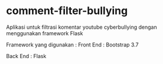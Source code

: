 # comment-filter-bullying
Aplikasi untuk filtrasi komentar youtube cyberbullying dengan menggunakan framework Flask

Framework yang digunakan :
Front End :
Bootstrap 3.7

Back End :
Flask
